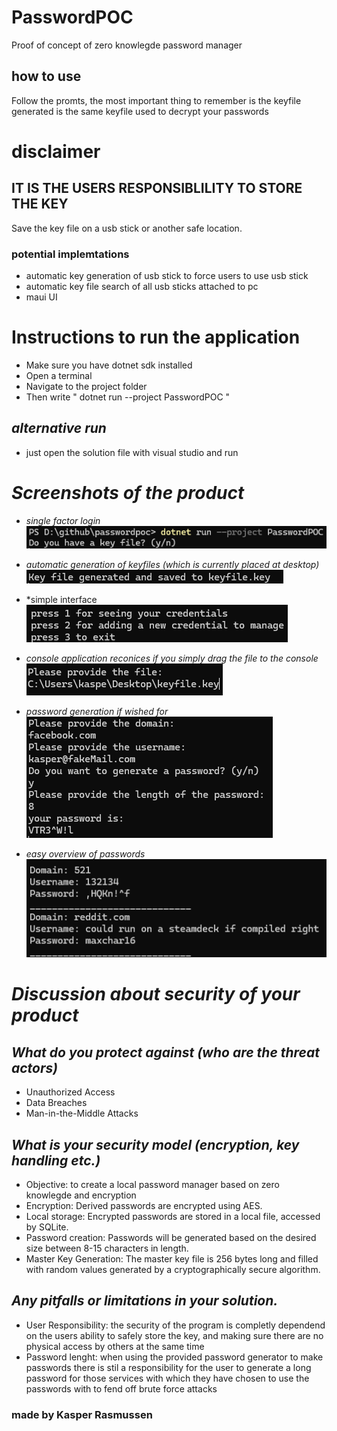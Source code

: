 # PasswordPOC
 Proof of concept of zero knowlegde password manager

 ## how to use
 Follow the promts, the most important thing to remember is the keyfile generated is the same keyfile used to decrypt your passwords

 # disclaimer
 ## IT IS THE USERS RESPONSIBLILITY TO STORE THE KEY 
 Save the key file on a usb stick or another safe location.

### potential implemtations
* automatic key generation of usb stick to force users to use usb stick
* automatic key file search of all usb sticks attached to pc
* maui UI

# **Instructions to run the application**
   - Make sure you have dotnet sdk installed
   - Open a terminal
   - Navigate to the project folder
   - Then write " dotnet run --project PasswordPOC "

## *alternative run*
   - just open the solution file with visual studio and run

# *Screenshots of the product*
   - *single factor login*
![alt text](image.png)

   - *automatic generation of keyfiles (which is currently placed at desktop)*
![alt text](image-1.png)

   - *simple interface
![alt text](image-5.png)

   - *console application reconices if you simply drag the file to the console*
![alt text](image-2.png)

   - *password generation if wished for*
![alt text](image-4.png)

   - *easy overview of passwords*
![alt text](image-6.png)

# *Discussion about security of your product*

## *What do you protect against (who are the threat actors)*
   - Unauthorized Access
   - Data Breaches
   - Man-in-the-Middle Attacks

## *What is your security model (encryption, key handling etc.)*
   - Objective: to create a local password manager based on zero knowlegde and encryption
   - Encryption: Derived passwords are encrypted using AES.
   - Local storage: Encrypted passwords are stored in a local file, accessed by SQLite.
   - Password creation: Passwords will be generated based on the desired size between 8-15 characters in length.
   - Master Key Generation: The master key file is 256 bytes long and filled with random values generated by a cryptographically secure algorithm.

## *Any pitfalls or limitations in your solution.*
   - User Responsibility: the security of the program is completly dependend on the users ability to safely store the key, and making sure there are no physical access by others at the same time
   - Password lenght: when using the provided password generator to make passwords there is stil a responsibility for the user to generate a long password for those services with which they have chosen to use the passwords with to fend off brute force attacks


### made by Kasper Rasmussen
